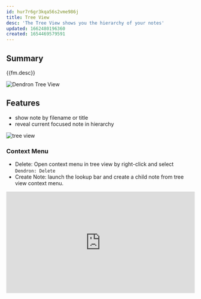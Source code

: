 ```yaml
---
id: hur7r6gr3kqa56s2vme986j
title: Tree View
desc: 'The Tree View shows you the hierarchy of your notes'
updated: 1662480196360
created: 1654469579591
---
```


## Summary
{{fm.desc}}

![Dendron Tree View](https://foundation-prod-assetspublic53c57cce-8cpvgjldwysl.s3-us-west-2.amazonaws.com/assets/images/workbench.treeview.gif)

## Features
- show note by filename or title
- reveal current focused note in hierarchy

![tree view](https://foundation-prod-assetspublic53c57cce-8cpvgjldwysl.s3-us-west-2.amazonaws.com/assets/images/workbench.treeview-active-doc.gif)

### Context Menu
- Delete: Open context menu in tree view by right-click and select `Dendron: Delete`
- Create Note: launch the lookup bar and create a child note from tree view context menu.

<div style="position: relative; padding-bottom: 53.75%; height: 0;"><iframe src="https://www.loom.com/embed/93454b54acc94ea5be43ca070f52d07c" frameborder="0" webkitallowfullscreen mozallowfullscreen allowfullscreen style="position: absolute; top: 0; left: 0; width: 100%; height: 100%;"></iframe></div>
